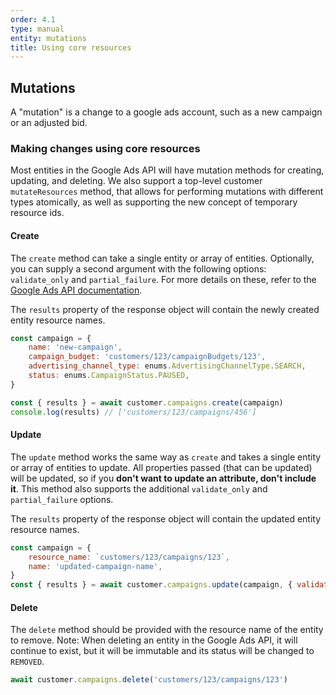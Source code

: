 ```yaml
---
order: 4.1
type: manual
entity: mutations
title: Using core resources
---
```


## Mutations

A "mutation" is a change to a google ads account, such as a new campaign or an adjusted bid.


### Making changes using core resources

Most entities in the Google Ads API will have mutation methods for creating, updating, and deleting. We also support a top-level customer `mutateResources` method, that allows for performing mutations with different types atomically, as well as supporting the new concept of temporary resource ids.

#### Create

The `create` method can take a single entity or array of entities. Optionally, you can supply a second argument with the following options: `validate_only` and `partial_failure`. For more details on these, refer to the [Google Ads API documentation](https://developers.google.com/google-ads/api/reference/rpc/google.ads.googleads.v1.services#google.ads.googleads.v1.services.MutateCampaignsRequest).

The `results` property of the response object will contain the newly created entity resource names.

```javascript
const campaign = {
    name: 'new-campaign',
    campaign_budget: 'customers/123/campaignBudgets/123',
    advertising_channel_type: enums.AdvertisingChannelType.SEARCH,
    status: enums.CampaignStatus.PAUSED,
}

const { results } = await customer.campaigns.create(campaign)
console.log(results) // ['customers/123/campaigns/456']
```

#### Update

The `update` method works the same way as `create` and takes a single entity or array of entities to update. All properties passed (that can be updated) will be updated, so if you **don't want to update an attribute, don't include it**. This method also supports the additional `validate_only` and `partial_failure` options.

The `results` property of the response object will contain the updated entity resource names.

```javascript
const campaign = {
    resource_name: `customers/123/campaigns/123`,
    name: 'updated-campaign-name',
}
const { results } = await customer.campaigns.update(campaign, { validate_only: true })
```

#### Delete

The `delete` method should be provided with the resource name of the entity to remove. Note: When deleting an entity in the Google Ads API, it will continue to exist, but it will be immutable and its status will be changed to `REMOVED`.

```javascript
await customer.campaigns.delete('customers/123/campaigns/123')
```
